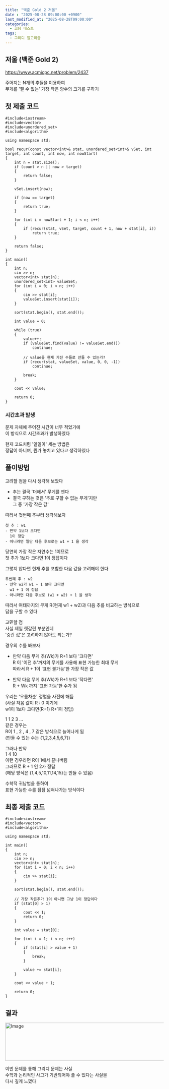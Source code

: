 ```yaml
---
title: "백준 Gold 2 저울"
date : "2025-08-28 09:00:00 +0900"
last_modified_at: "2025-08-28T09:00:00"
categories:
  - 코딩 테스트
tags:
  - 그리디 알고리즘
---
```


## 저울 (백준 Gold 2)
<https://www.acmicpc.net/problem/2437><br>

주어지는 N개의 추들을 이용하여<br>
무게를 '젤 수 없는' 가장 작은 양수의 크기를 구하기<br>

## 첫 제출 코드

```
#include<iostream>
#include<vector>
#include<unordered_set>
#include<algorithm>

using namespace std;

bool recur(const vector<int>& stat, unordered_set<int>& vSet, int target, int count, int now, int nowStart)
{
	int n = stat.size();
	if (count > n || now > target)
	{
		return false;
	}

	vSet.insert(now);

	if (now == target)
	{
		return true;
	}

	for (int i = nowStart + 1; i < n; i++)
	{
		if (recur(stat, vSet, target, count + 1, now + stat[i], i))
			return true;
	}

	return false;
}

int main()
{
	int n;
	cin >> n;
	vector<int> stat(n);
	unordered_set<int> valueSet;
	for (int i = 0; i < n; i++)
	{
		cin >> stat[i];
		valueSet.insert(stat[i]);
	}

	sort(stat.begin(), stat.end());

	int value = 0;

	while (true)
	{
		value++;
		if (valueSet.find(value) != valueSet.end())
			continue;

		// value를 현재 가진 수들로 만들 수 있는가?
		if (recur(stat, valueSet, value, 0, 0, -1))
			continue;

		break;
	}

	cout << value;

	return 0;
}
```

### 시간초과 발생

문제 자체에 주어진 시간이 너무 적었기에<br>
이 방식으로 시간초과가 발생하였다<br>

현재 코드처럼 '일일이' 세는 방법은<br>
정답이 아니며, 뭔가 놓치고 있다고 생각하였다<br>

## 풀이방법

고려할 점을 다시 생각해 보았다<br>

- 추는 결국 '더해서' 무게를 잰다<br>
- 결국 구하는 것은 '추로 구할 수 없는 무게'지만<br>
  그 중 '가장 작은 값'<br>

따라서 첫번째 추부터 생각해보자<br>

```
첫 추 : w1
- 만약 1보다 크다면
  1이 정답
- 아니라면 일단 다음 후보로는 w1 + 1 을 생각
```

당연히 가장 작은 자연수는 1이므로<br>
첫 추가 1보다 크다면 1이 정답이다<br>

그렇지 않다면 현재 추를 포함한 다음 값을 고려해야 한다<br>

```
두번째 추 : w2
- 만약 w2가 w1 + 1 보다 크다면
  w1 + 1 이 정답
- 아니라면 다음 후보로 (w1 + w2) + 1 을 생각

```

따라서 여태까지의 무게 R(현재 w1 + w2)과 다음 추를 비교하는 방식으로<br>
답을 구할 수 있다<br>

고민할 점<br>
사실 제일 헷갈린 부분인데<br>
'중간 값'은 고려하지 않아도 되는가?<br>

경우의 수를 봐보자<br>
- 만약 다음 무게 추(Wk)가 R+1 보다 '크다면'<br>
  R 이 '이전 추'까지의 무게를 사용해 표현 가능한 최대 무게<br>
  따라서 R + 1이 '표현 불가능'한 가장 작은 값<br>

- 만약 다음 무게 추(Wk)가 R+1 보다 '작다면'<br>
  R + Wk 까지 '표현 가능'한 수가 됨<br>

우리는 '오름차순' 정렬을 사전에 해둠<br>
(사실 처음 값이 R : 0 이기에<br>
w1이 1보다 크다면(R+1) R+1이 정답)<br>

1 1 2 3 ...<br>
같은 경우는<br>
R이 1 , 2 , 4 , 7 같은 방식으로 늘어나게 됨<br>
(만들 수 있는 수는 {1,2,3,4,5,6,7})<br>

그러나 만약<br>
1 4 10<br>
이런 경우라면 R이 1에서 끝나버림<br>
그러므로 R + 1 인 2가 정답<br>
(해당 방식은 {1,4,5,10,11,14,15}는 만들 수 있음)<br>

수학적 귀납법을 통하여<br>
표현 가능한 수를 점점 넓혀나가는 방식이다<br>

## 최종 제출 코드
```
#include<iostream>
#include<vector>
#include<algorithm>

using namespace std;

int main()
{
	int n;
	cin >> n;
	vector<int> stat(n);
	for (int i = 0; i < n; i++)
	{
		cin >> stat[i];
	}

	sort(stat.begin(), stat.end());

	// 가장 작은추가 1이 아니면 그냥 1이 정답이다
	if (stat[0] > 1)
	{
		cout << 1;
		return 0;
	}

	int value = stat[0];

	for (int i = 1; i < n; i++)
	{
		if (stat[i] > value + 1)
		{
			break;
		}

		value += stat[i];
	}

	cout << value + 1;

	return 0;
}
```


## 결과
<img width="1153" height="121" alt="Image" src="https://github.com/user-attachments/assets/4cc89137-4240-4ed7-9e22-c5860e0ed091" /><br>

이번 문제를 통해 그리디 문제는 사실<br>
수학과 논리적인 사고가 기반되어야 풀 수 있다는 사실을<br>
다시 깊게 느꼈다<br>
